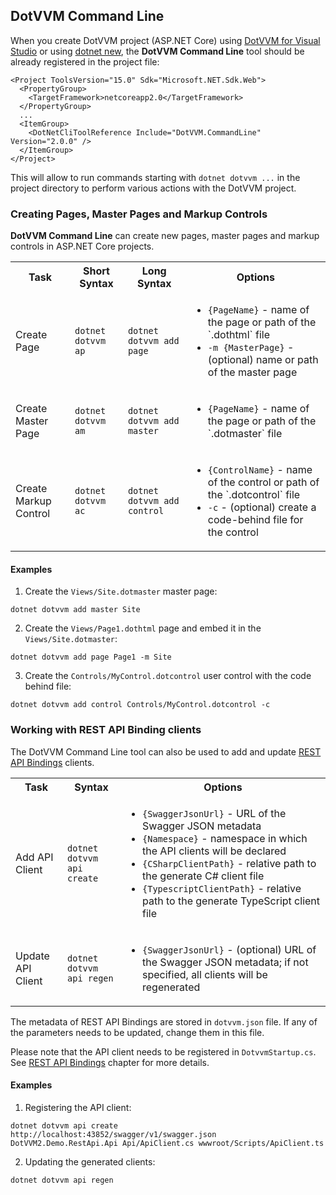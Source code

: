 ## DotVVM Command Line

When you create DotVVM project (ASP.NET Core) using [DotVVM for Visual Studio](https://www.dotvvm.com/landing/dotvvm-for-visual-studio-extension) or using [dotnet new](/docs/tutorials/how-to-start-command-line/{branch}), the **DotVVM Command Line** tool should be already registered in the project file:

```
<Project ToolsVersion="15.0" Sdk="Microsoft.NET.Sdk.Web">
  <PropertyGroup>
    <TargetFramework>netcoreapp2.0</TargetFramework>
  </PropertyGroup>
  ...
  <ItemGroup>
    <DotNetCliToolReference Include="DotVVM.CommandLine" Version="2.0.0" />
  </ItemGroup>
</Project>
```

This will allow to run commands starting with `dotnet dotvvm ...` in the project directory to perform various actions with the DotVVM project.


### Creating Pages, Master Pages and Markup Controls

**DotVVM Command Line** can create new pages, master pages and markup controls in ASP.NET Core projects.

<table class="table table-bordered">
    <tr>
        <th>Task</th>
        <th>Short Syntax</th>
        <th>Long Syntax</th>
        <th>Options</th>
    </tr>
    <tr>
        <td>Create Page</td>
        <td><code>dotnet dotvvm ap</code></td>
        <td><code>dotnet dotvvm add page</code></td>
        <td>
            <ul>
                <li><code>{PageName}</code> - name of the page or path of the `.dothtml` file</li>
                <li><code>-m {MasterPage}</code> - (optional) name or path of the master page</li>
            </ul>
        </td>
    </tr>
    <tr>
        <td>Create Master Page</td>
        <td><code>dotnet dotvvm am</code></td>
        <td><code>dotnet dotvvm add master</code></td>
        <td>
            <ul>
                <li><code>{PageName}</code> - name of the page or path of the `.dotmaster` file</li>
            </ul>
        </td>
    </tr>
    <tr>
        <td>Create Markup Control</td>
        <td><code>dotnet dotvvm ac</code></td>
        <td><code>dotnet dotvvm add control</code></td>
        <td>
            <ul>
                <li><code>{ControlName}</code> - name of the control or path of the `.dotcontrol` file</li>
                <li><code>-c</code> - (optional) create a code-behind file for the control</li>
            </ul>
        </td>
    </tr>
</table>

#### Examples

1. Create the `Views/Site.dotmaster` master page:

```
dotnet dotvvm add master Site
```

2. Create the `Views/Page1.dothtml` page and embed it in the `Views/Site.dotmaster`:

```
dotnet dotvvm add page Page1 -m Site
```

3. Create the `Controls/MyControl.dotcontrol` user control with the code behind file:

```
dotnet dotvvm add control Controls/MyControl.dotcontrol -c
```


### Working with REST API Binding clients

The DotVVM Command Line tool can also be used to add and update [REST API Bindings](/docs/tutorials/basics-rest-api-bindings/{branch}) clients. 

<table class="table table-bordered">
    <tr>
        <th>Task</th>
        <th>Syntax</th>
        <th>Options</th>
    </tr>
    <tr>
        <td>Add API Client</td>
        <td><code>dotnet dotvvm api create</code></td>
        <td>
            <ul>
                <li><code>{SwaggerJsonUrl}</code> - URL of the Swagger JSON metadata</li>
                <li><code>{Namespace}</code> - namespace in which the API clients will be declared</li>
                <li><code>{CSharpClientPath}</code> - relative path to the generate C# client file</li>
                <li><code>{TypescriptClientPath}</code> - relative path to the generate TypeScript client file</li>
            </ul>
        </td>
    </tr>
    <tr>
        <td>Update API Client</td>
        <td><code>dotnet dotvvm api regen</code></td>
        <td>
            <ul>
                <li><code>{SwaggerJsonUrl}</code> - (optional) URL of the Swagger JSON metadata; if not specified, all clients will be regenerated</li>
            </ul>
        </td>
    </tr>
</table>

The metadata of REST API Bindings are stored in `dotvvm.json` file. If any of the parameters needs to be updated, change them in this file.

Please note that the API client needs to be registered in `DotvvmStartup.cs`. See [REST API Bindings](/docs/tutorials/basics-rest-api-bindings/{branch}) chapter for more details.

#### Examples

1. Registering the API client:

```
dotnet dotvvm api create http://localhost:43852/swagger/v1/swagger.json DotVVM2.Demo.RestApi.Api Api/ApiClient.cs wwwroot/Scripts/ApiClient.ts
``` 

2. Updating the generated clients:

```
dotnet dotvvm api regen
```